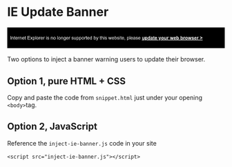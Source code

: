 # IE Update Banner

![image of the IE banner](https://github.com/mrjasongorman/ie-banner/blob/main/ie-banner.png?raw=true)

Two options to inject a banner warning users to update their browser.

## Option 1, pure HTML + CSS

Copy and paste the code from `snippet.html` just under your opening `<body>`tag.

## Option 2, JavaScript

Reference the `inject-ie-banner.js` code in your site

```
<script src="inject-ie-banner.js"></script>
```
